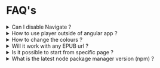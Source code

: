 # FAQ's

<details>

<summary>Can I disable Navigate ?</summary>

No

</details>

<details>

<summary>How to use player outside of angular app ?</summary>

We can use as web component and its link is \
[Web Component](https://github.com/project-sunbird/sunbird-epub-player/tree/release-4.8.0#use-as-web-components)

</details>

<details>

<summary>How to change the colours ?</summary>

We can use the sb styles and we can change colours

</details>

<details>

<summary>Will it work with any EPUB url ?</summary>

Yes

</details>

<details>

<summary>Is it possible to start from specific page ?</summary>

Yes

</details>

<details>

<summary>What is the latest node package manager version (npm) ?</summary>

Follow the below link for version \
[https://www.npmjs.com/package/@project-sunbird/sunbird-epub-player-v9](https://www.npmjs.com/package/@project-sunbird/sunbird-epub-player-v9)

</details>
